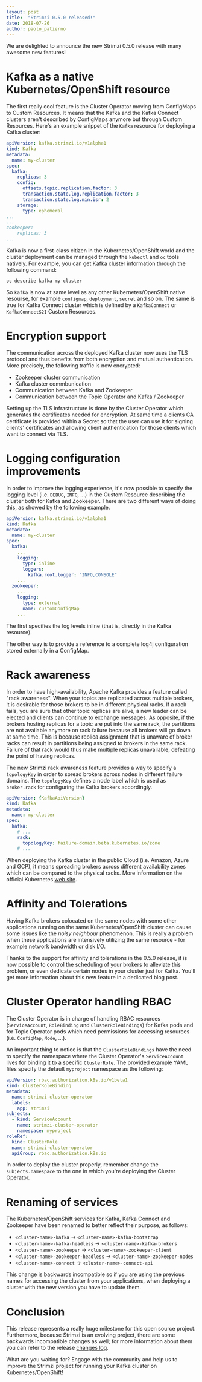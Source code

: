 ```yaml
---
layout: post
title:  "Strimzi 0.5.0 released!"
date: 2018-07-26
author: paolo_patierno
---
```


We are delighted to announce the new Strimzi 0.5.0 release with many awesome new features!

<!--more-->

# Kafka as a native Kubernetes/OpenShift resource

The first really cool feature is the Cluster Operator moving from ConfigMaps to Custom Resources.
It means that the Kafka and the Kafka Connect clusters aren't described by ConfigMaps anymore but through Custom Resources.
Here's an example snippet of the `Kafka` resource for deploying a Kafka cluster:

```yaml
apiVersion: kafka.strimzi.io/v1alpha1
kind: Kafka
metadata:
  name: my-cluster
spec:
  kafka:
    replicas: 3
    config:
      offsets.topic.replication.factor: 3
      transaction.state.log.replication.factor: 3
      transaction.state.log.min.isr: 2
    storage:
      type: ephemeral
...
...
zookeeper:
    replicas: 3
...
```

Kafka is now a first-class citizen in the Kubernetes/OpenShift world and the cluster deployment can be managed through the `kubectl` and `oc` tools natively.
For example, you can get Kafka cluster information through the following command:

```
oc describe kafka my-cluster
```

So `kafka` is now at same level as any other Kubernetes/OpenShift native resourse, for example `configmap`, `deployment`, `secret` and so on.
The same is true for Kafka Connect cluster which is defined by a `KafkaConnect` or `KafkaConnectS2I` Custom Resources.

# Encryption support

The communication across the deployed Kafka cluster now uses the TLS protocol and thus benefits from both encryption and mutual authentication.
More precisely, the following traffic is now encrypted:

* Zookeeper cluster communication
* Kafka cluster commbunication
* Communication between Kafka and Zookeeper
* Communication between the Topic Operator and Kafka / Zookeeper

Setting up the TLS infrastructure is done by the Cluster Operator which generates the certificates needed for encryption.
At same time a clients CA certificate is provided within a Secret so that the user can use it for signing clients' certificates and allowing client authentication for those clients which want to connect via TLS.

# Logging configuration improvements

In order to improve the logging experience, it's now possible to specify the logging level (i.e. `DEBUG`, `INFO`, ...) in the Custom Resource describing the cluster both for Kafka and Zookeeper.
There are two different ways of doing this, as showed by the following example.

```yaml
apiVersion: kafka.strimzi.io/v1alpha1
kind: Kafka
metadata:
  name: my-cluster
spec:
  kafka:
    ...
    logging:
      type: inline
      loggers:
        kafka.root.logger: "INFO,CONSOLE"
    ...
  zookeeper:
    ...
    logging:
      type: external
      name: customConfigMap
    ...
```

The first specifies the log levels inline (that is, directly in the Kafka resource).

The other way is to provide a reference to a complete log4j configuration stored externally in a ConfigMap.

# Rack awareness

In order to have high-availability, Apache Kafka provides a feature called "rack awareness".
When your topics are replicated across multiple brokers, it is desirable for those brokers to be in different physical racks.
If a rack fails, you are sure that other topic replicas are alive, a new leader can be elected and clients can continue to exchange messages. As opposite, if the brokers hosting replicas for a topic are put into the same rack, the partitions are not available anymore on rack failure because all brokers will go down at same time.
This is because replica assignment that is unaware of broker racks can result in partitions being assigned to brokers in the same rack. Failure of that rack would thus make multiple replicas unavailable, defeating the point of having replicas.

The new Strimzi rack awareness feature provides a way to specify a `topologyKey` in order to spread brokers across nodes in different failure domains.
The `topologyKey` defines a node label which is used as `broker.rack` for configuring the Kafka brokers accordingly.

```yaml
apiVersion: {KafkaApiVersion}
kind: Kafka
metadata:
  name: my-cluster
spec:
  kafka:
    # ...
    rack:
      topologyKey: failure-domain.beta.kubernetes.io/zone
    # ...
```

When deploying the Kafka cluster in the public Cloud (i.e. Amazon, Azure and GCP), it means spreading brokers across different availability zones which can be compared to the physical racks. More information on the official Kubernetes [web site](https://kubernetes.io/docs/setup/multiple-zones/).

# Affinity and Tolerations

Having Kafka brokers colocated on the same nodes with some other applications running on the same Kubernetes/OpenShift cluster can cause some issues like the _noisy neighbour_ phenomenon.
This is really a problem when these applications are intensively utilizing the same resource - for example network bandwidth or disk I/O.

Thanks to the support for affinity and tolerations in the 0.5.0 release, it is now possible to control the scheduling of your brokers to alleviate this problem, or even dedicate certain nodes in your cluster just for Kafka.
You'll get more information about this new feature in a dedicated blog post.

# Cluster Operator handling RBAC

The Cluster Operator is in charge of handling RBAC resources (`ServiceAccount`, `RoleBinding` and `ClusterRoleBindings`) for Kafka pods and for Topic Operator pods which need permissions for accessing resources (i.e. `ConfigMap`, `Node`, ...).

An important thing to notice is that the `ClusterRoleBindings` have the need to specify the namespace where the Cluster Operator's `ServiceAccount` lives for binding it to a specific `ClusterRole`. The provided example YAML files specify the default `myproject` namespace as the following:

```yaml
apiVersion: rbac.authorization.k8s.io/v1beta1
kind: ClusterRoleBinding
metadata:
  name: strimzi-cluster-operator
  labels:
    app: strimzi
subjects:
  - kind: ServiceAccount
    name: strimzi-cluster-operator
    namespace: myproject
roleRef:
  kind: ClusterRole
  name: strimzi-cluster-operator
  apiGroup: rbac.authorization.k8s.io
```

In order to deploy the cluster properly, remember change the `subjects.namespace` to the one in which you're deploying the Cluster Operator.

# Renaming of services

The Kubernetes/OpenShift services for Kafka, Kafka Connect and Zookeeper have been renamed to better reflect their purpose, as follows:

* `<cluster-name>-kafka` -> `<cluster-name>-kafka-bootstrap`
* `<cluster-name>-kafka-headless` -> `<cluster-name>-kafka-brokers`
* `<cluster-name>-zookeeper` -> `<cluster-name>-zookeeper-client`
* `<cluster-name>-zookeeper-headless` -> `<cluster-name>-zookeeper-nodes`
* `<cluster-name>-connect` -> `<cluster-name>-connect-api`

This change is backwards incompatible so if you are using the previous names for accessing the cluster from your applications, when deploying a cluster with the new version you have to update them.

# Conclusion

This release represents a really huge milestone for this open source project.
Furthermore, because Strimzi is an evolving project, there are some backwards incompatible changes as well; for more information about them you can refer to the release [changes log](https://github.com/strimzi/strimzi/releases/tag/0.5.0).

What are you waiting for? Engage with the community and help us to improve the Strimzi project for running your Kafka cluster on Kubernetes/OpenShift!